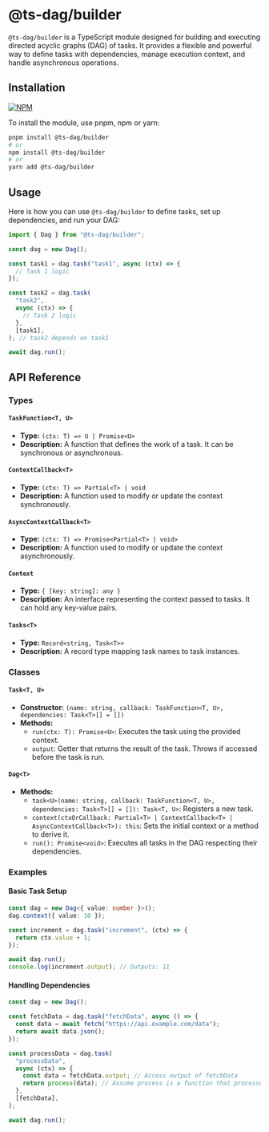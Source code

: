 # @ts-dag/builder

`@ts-dag/builder` is a TypeScript module designed for building and executing directed acyclic graphs (DAG) of tasks. It provides a flexible and powerful way to define tasks with dependencies, manage execution context, and handle asynchronous operations.

## Installation

[![NPM](https://nodei.co/npm/@ts-dag/builder.png?mini=true)](https://npmjs.org/package/@ts-dag/builder)

To install the module, use pnpm, npm or yarn:

```bash
pnpm install @ts-dag/builder
# or
npm install @ts-dag/builder
# or
yarn add @ts-dag/builder
```

## Usage

Here is how you can use `@ts-dag/builder` to define tasks, set up dependencies, and run your DAG:

```typescript
import { Dag } from "@ts-dag/builder";

const dag = new Dag();

const task1 = dag.task("task1", async (ctx) => {
  // Task 1 logic
});

const task2 = dag.task(
  "task2",
  async (ctx) => {
    // Task 2 logic
  },
  [task1],
); // task2 depends on task1

await dag.run();
```

## API Reference

### Types

#### `TaskFunction<T, U>`

- **Type:** `(ctx: T) => U | Promise<U>`
- **Description:** A function that defines the work of a task. It can be synchronous or asynchronous.

#### `ContextCallback<T>`

- **Type:** `(ctx: T) => Partial<T> | void`
- **Description:** A function used to modify or update the context synchronously.

#### `AsyncContextCallback<T>`

- **Type:** `(ctx: T) => Promise<Partial<T> | void>`
- **Description:** A function used to modify or update the context asynchronously.

#### `Context`

- **Type:** `{ [key: string]: any }`
- **Description:** An interface representing the context passed to tasks. It can hold any key-value pairs.

#### `Tasks<T>`

- **Type:** `Record<string, Task<T>>`
- **Description:** A record type mapping task names to task instances.

### Classes

#### `Task<T, U>`

- **Constructor:** `(name: string, callback: TaskFunction<T, U>, dependencies: Task<T>[] = [])`
- **Methods:**
  - `run(ctx: T): Promise<U>`: Executes the task using the provided context.
  - `output`: Getter that returns the result of the task. Throws if accessed before the task is run.

#### `Dag<T>`

- **Methods:**
  - `task<U>(name: string, callback: TaskFunction<T, U>, dependencies: Task<T>[] = []): Task<T, U>`: Registers a new task.
  - `context(ctxOrCallback: Partial<T> | ContextCallback<T> | AsyncContextCallback<T>): this`: Sets the initial context or a method to derive it.
  - `run(): Promise<void>`: Executes all tasks in the DAG respecting their dependencies.

### Examples

#### Basic Task Setup

```typescript
const dag = new Dag<{ value: number }>();
dag.context({ value: 10 });

const increment = dag.task("increment", (ctx) => {
  return ctx.value + 1;
});

await dag.run();
console.log(increment.output); // Outputs: 11
```

#### Handling Dependencies

```typescript
const dag = new Dag();

const fetchData = dag.task("fetchData", async () => {
  const data = await fetch("https://api.example.com/data");
  return await data.json();
});

const processData = dag.task(
  "processData",
  async (ctx) => {
    const data = fetchData.output; // Access output of fetchData
    return process(data); // Assume process is a function that processes data
  },
  [fetchData],
);

await dag.run();
```
